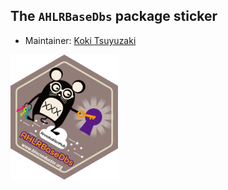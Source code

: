 ## The `AHLRBaseDbs` package sticker

* Maintainer: [Koki Tsuyuzaki](https://github.com/kokitsuyuzaki/)

<img src=AHLRBaseDbs.png height="200">